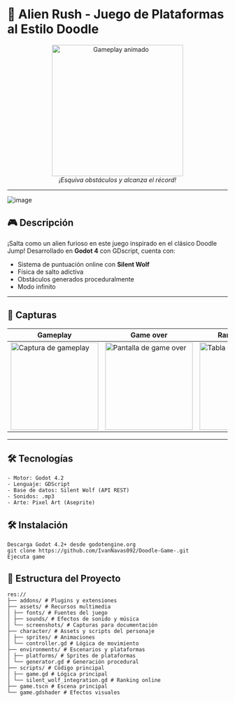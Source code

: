 # 🦖 **Alien Rush** - Juego de Plataformas al Estilo Doodle 

<div align="center">
  <img src="![image](https://github.com/user-attachments/assets/d44f2d0d-e47e-45cf-8afa-bc6cd32be4cb)"
 alt="Gameplay animado" width="300">
  <br>
  <em>¡Esquiva obstáculos y alcanza el récord!</em>
</div>

---
![image](https://github.com/user-attachments/assets/43c8da13-cea8-44fd-be03-778cbdb4bd33)

## 🎮 **Descripción**
¡Salta como un alien furioso en este juego inspirado en el clásico Doodle Jump! Desarrollado en **Godot 4** con GDscript, cuenta con:

- Sistema de puntuación online con **Silent Wolf**
- Física de salto adictiva
- Obstáculos generados proceduralmente
- Modo infinito

---

## 📸 **Capturas**
| Gameplay | Game over | Ranking Global |
|----------|-----------|----------------|
| <img src="![image](https://github.com/user-attachments/assets/14c55f68-c21c-4678-b2ba-4b1e6c2392f0)" width="200" alt="Captura de gameplay"> | <img src="![image](https://github.com/user-attachments/assets/d7064b46-8592-4115-afe9-6c68d86b698c)" width="200" alt="Pantalla de game over"> | <img src="![image](https://github.com/user-attachments/assets/ca6f85ca-5ecf-408d-9bee-372355d416ae)" width="200" alt="Tabla de puntuaciones"> |

---

## 🛠️ **Tecnologías**
```plaintext
- Motor: Godot 4.2
- Lenguaje: GDScript
- Base de datos: Silent Wolf (API REST)
- Sonidos: .mp3
- Arte: Pixel Art (Aseprite)
```
## 🛠️ **Instalación**
```
Descarga Godot 4.2+ desde godotengine.org
git clone https://github.com/IvanNavas092/Doodle-Game-.git
Ejecuta game
```
## 📂 **Estructura del Proyecto**
```
res://
├── addons/ # Plugins y extensiones
├── assets/ # Recursos multimedia
│ ├── fonts/ # Fuentes del juego
│ ├── sounds/ # Efectos de sonido y música
│ └── screenshots/ # Capturas para documentación
├── character/ # Assets y scripts del personaje
│ ├── sprites/ # Animaciones
│ └── controller.gd # Lógica de movimiento
├── environments/ # Escenarios y plataformas
│ ├── platforms/ # Sprites de plataformas
│ └── generator.gd # Generación procedural
├── scripts/ # Código principal
│ ├── game.gd # Lógica principal
│ └── silent_wolf_integration.gd # Ranking online
├── game.tscn # Escena principal
└── game.gdshader # Efectos visuales
```






